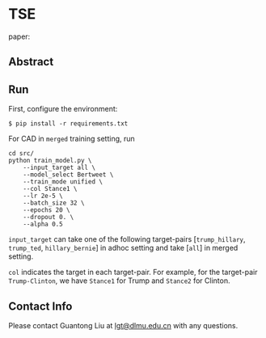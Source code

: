 # TSE

paper: 

## Abstract



## Run

First, configure the environment:
```
$ pip install -r requirements.txt
```
For CAD in `merged` training setting, run
```
cd src/
python train_model.py \
    --input_target all \
    --model_select Bertweet \
    --train_mode unified \
    --col Stance1 \
    --lr 2e-5 \
    --batch_size 32 \
    --epochs 20 \
    --dropout 0. \
    --alpha 0.5
```
`input_target` can take one of the following target-pairs [`trump_hillary`, `trump_ted`, `hillary_bernie`] in adhoc setting and take [`all`] in merged setting.

`col` indicates the target in each target-pair. For example, for the target-pair `Trump-Clinton`, we have `Stance1` for Trump and `Stance2` for Clinton.

## Contact Info

Please contact Guantong Liu at lgt@dlmu.edu.cn with any questions.
